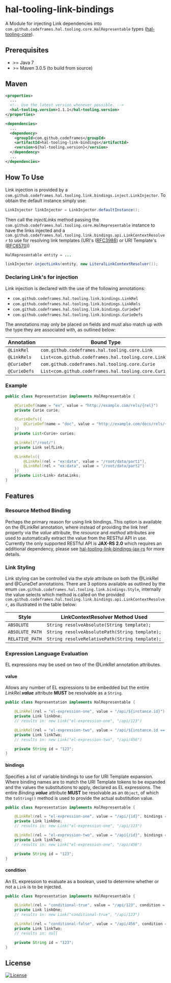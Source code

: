 # hal-tooling-link-bindings

A Module for injecting Link dependencies into `com.github.codeframes.hal.tooling.core.HalRepresentable` types
([hal-tooling-core](https://github.com/codeframes/hal-tooling/tree/master/hal-tooling-core)).

## Prerequisites

 * \>= Java 7
 * \>= Maven 3.0.5 (to build from source)

## Maven

```xml
<properties>
  ...
  <!-- Use the latest version whenever possible. -->
  <hal-tooling.version>1.1.1</hal-tooling.version>
</properties>

<dependencies>
  ...
  <dependency>
    <groupId>com.github.codeframes</groupId>
    <artifactId>hal-tooling-link-bindings</artifactId>
    <version>${hal-tooling.version}</version>
  </dependency>
  ...
</dependencies>
```

## How To Use

Link injection is provided by a `com.github.codeframes.hal.tooling.link.bindings.inject.LinkInjector`. To obtain the 
default instance simply use:

```java
LinkInjector linkInjector = LinkInjector.defaultInstance();
```
Then call the *injectLinks* method passing the `com.github.codeframes.hal.tooling.core.HalRepresentable` instance to 
have the links injected and a `com.github.codeframes.hal.tooling.link.bindings.api.LinkContextResolver` to use for 
resolving link templates (URI's ([RFC3986](https://tools.ietf.org/html/rfc3986)) or URI Template's 
([RFC6570](https://tools.ietf.org/html/rfc6570)))

```java
HalRepresentable entity = ...

linkInjector.injectLinks(entity, new LiteralLinkContextResolver());
```

### Declaring Link's for injection

Link injection is declared with the use of the following annotations:

* `com.github.codeframes.hal.tooling.link.bindings.LinkRel`
* `com.github.codeframes.hal.tooling.link.bindings.LinkRels`
* `com.github.codeframes.hal.tooling.link.bindings.CurieDef`
* `com.github.codeframes.hal.tooling.link.bindings.CurieDefs`

The annotations may only be placed on fields and must also match up with the type they are associated with, as outlined
below:

| Annotation   | Bound Type                                           |
| ------------ | ---------------------------------------------------- |
| `@LinkRel`   | `com.github.codeframes.hal.tooling.core.Link`        |
| `@LinkRels`  | `List<com.github.codeframes.hal.tooling.core.Link>`  |
| `@CurieDef`  | `com.github.codeframes.hal.tooling.core.Curie`       |
| `@CurieDefs` | `List<com.github.codeframes.hal.tooling.core.Curie>` |

### Example

```java
public class Representation implements HalRepresentable {

    @CurieDef(name = "ex", value = "http://example.com/rels/{rel}")
    private Curie curie;

    @CurieDefs({
        @CurieDef(name = "doc", value = "http://example.com/docs/rels/{rel}")
    })
    private List<Curie> curies;

    @LinkRel("/root/")
    private Link selfLink;

    @LinkRels({
        @LinkRel(rel = "ex:data", value = "/root/data/part1"),
        @LinkRel(rel = "ex:data", value = "/root/data/part2")
    })
    private List<Link> dataLinks;
}
```

## Features

### Resource Method Binding

Perhaps the primary reason for using link bindings. This option is available on the @LinkRel annotation, where instead
of providing the link href property via the *value* attribute, the *resource* and *method* attributes are used to
automatically extract the value from the RESTful API in use. Currently the only supported RESTful API is **JAX-RS 2.0**
which requires an additional dependency, please see
[hal-tooling-link-bindings-jax-rs](https://github.com/codeframes/hal-tooling/tree/master/hal-tooling-link-bindings-jax-rs) for more details.

### Link Styling

Link styling can be controlled via the *style* attribute on both the @LinkRel and @CurieDef annotations. There are 3
options available as outlined by the enum `com.github.codeframes.hal.tooling.link.bindings.Style`, internally the value 
selects which method is called on the provided `com.github.codeframes.hal.tooling.link.bindings.api.LinkContextResolver`, 
as illustrated in the table below:

| Style           | LinkContextResolver Method Used                |
| --------------- | ---------------------------------------------- |
| `ABSOLUTE`      | `String resolveAbsolute(String template);`     |
| `ABSOLUTE_PATH` | `String resolveAbsolutePath(String template);` |
| `RELATIVE_PATH` | `String resolveRelativePath(String template);` |

### Expression Language Evaluation

EL expressions may be used on two of the @LinkRel annotation attributes.

#### value

Allows any number of EL expressions to be embedded but the entire *LinkRel.**value*** attribute **MUST** be resolvable
as a `String`.

```java
public class Representation implements HalRepresentable {

    @LinkRel(rel = "el-expression-one", value = "/api/${instance.id}")
    private Link linkOne;
    // results in: new Link("el-expression-one", "/api/123")

    @LinkRel(rel = "el-expression-two", value = "/api/${instance.id == '123' ? '456' : ''}")
    private Link linkTwo;
    // results in: new Link("el-expression-two", "/api/456")

    private String id = "123";
}
```

#### bindings

Specifies a list of variable bindings to use for URI Template expansion. Where binding names are to match the URI
Template tokens to be expanded and the values the substitutions to apply, declared as EL expressions. The entire
*Binding.**value*** attribute **MUST** be resolvable as an `Object`, of which the `toString()` method is used to provide
the actual substitution value.

```java
public class Representation implements HalRepresentable {

    @LinkRel(rel = "el-expression-one", value = "/api/{id}", bindings = {@Binding(name = "id", value = "${instance.id}")})
    private Link linkOne;
    // results in: new Link("el-expression-one", "/api/123")

    @LinkRel(rel = "el-expression-two", value = "/api{/id}", bindings = {@Binding(name = "id", value = "${instance.id == '123' ? '456' : ''}")})
    private Link linkTwo;
    // results in: new Link("el-expression-one", "/api/456")

    private String id = "123";
}
```

#### condition

An EL expression to evaluate as a boolean, used to determine whether or not a `Link` is to be injected.

```java
public class Representation implements HalRepresentable {

    @LinkRel(rel = "conditional-true", value = "/api/123", condition = "${instance.id == '123'}")
    private Link linkOne;
    // results in: new Link("conditional-true", "/api/123")

    @LinkRel(rel = "conditional-false", value = "/api/456", condition = "${instance.id == '123'}")
    private Link linkTwo;
    // results in: null

    private String id = "123";
}
```

## License

[![License](http://img.shields.io/:license-apache-blue.svg)](http://www.apache.org/licenses/LICENSE-2.0.html)
